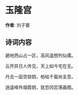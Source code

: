 # 玉隆宫

**作者**: 刘子寰

## 诗词内容

避地西山占一区，高风遥想列仙儒。

云开异日人传见，天上如今宅在无。

丹去一函空锁钥，柏枯千载尚支吾。

逍遥峰外烟霞钥，犹恐冈峦落画图。

